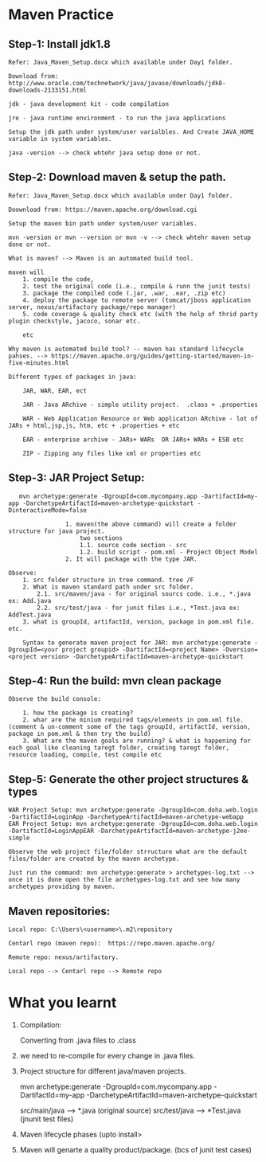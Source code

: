 # Maven Practice

## Step-1: Install jdk1.8
	
	Refer: Java_Maven_Setup.docx which available under Day1 folder.

	Download from: http://www.oracle.com/technetwork/java/javase/downloads/jdk8-downloads-2133151.html
	
	jdk - java development kit - code compilation

	jre - java runtime environment - to run the java applications

	Setup the jdk path under system/user varialbles. And Create JAVA_HOME variable in system variables.

	java -version --> check whtehr java setup done or not.

## Step-2: Download maven & setup the path.

	Refer: Java_Maven_Setup.docx which available under Day1 folder.
	
	Doownload from: https://maven.apache.org/download.cgi
	
	Setup the maven bin path under system/user variables.
	
	mvn -version or mvn --version or mvn -v --> check whtehr maven setup done or not.

	What is maven? --> Maven is an automated build tool.

	maven will
		1. compile the code, 
		2. test the original code (i.e., compile & runn the junit tests)
		3. package the compiled code (.jar, .war, .ear, .zip etc)
		4. deploy the package to remote server (tomcat/jboss application server, nexus/artifactory package/repo manager)
		5. code coverage & quality check etc (with the help of thrid party plugin checkstyle, jacoco, sonar etc.
		
		etc

	Why maven is automated build tool? -- maven has standard lifecycle pahses. --> https://maven.apache.org/guides/getting-started/maven-in-five-minutes.html

	Different types of packages in java:

		JAR, WAR, EAR, ect

		JAR - Java ARchive - simple utility project.  .class + .properties

		WAR - Web Application Resource or Web application ARchive - lot of JARs + html,jsp,js, htm, etc + .properties + etc

		EAR - enterprise archive - JARs+ WARs  OR JARs+ WARs + ESB etc

		ZIP - Zipping any files like xml or properties etc

## Step-3: JAR Project Setup: 
          
	   mvn archetype:generate -DgroupId=com.mycompany.app -DartifactId=my-app -DarchetypeArtifactId=maven-archetype-quickstart -DinteractiveMode=false

					1. maven(the above command) will create a folder structure for java project.
						two sections
						1.1. source code section - src
						1.2. build script - pom.xml - Project Object Model
					2. It will package with the type JAR.
          
	Observe:
		1. src folder structure in tree command. tree /F
		2. What is maven standard path under src folder.
			2.1. src/maven/java - for original sourcs code. i.e., *.java ex: Add.java
			2.2. src/test/java - for junit files i.e., *Test.java ex: AddTest.java
		3. what is groupId, artifactId, version, package in pom.xml file. etc.
				
        Syntax to generate maven project for JAR: mvn archetype:generate -DgroupId=<your project groupid> -DartifactId=<project Name> -Dversion=<project version> -DarchetypeArtifactId=maven-archetype-quickstart

## Step-4: Run the build: mvn clean package

	Observe the build console:

		1. how the package is creating?
		2. whar are the minium required tags/elements in pom.xml file. (comment & un-comment some of the tags groupId, artifactId, version, package in pom.xml & then try the build)
		3. What are the maven goals are running? & what is happening for each goal like cleaning taregt folder, creating taregt folder, resource loading, compile, test compile etc

## Step-5: Generate the other project structures & types

	WAR Project Setup: mvn archetype:generate -DgroupId=com.doha.web.login -DartifactId=LoginApp -DarchetypeArtifactId=maven-archetype-webapp
	EAR Project Setup: mvn archetype:generate -DgroupId=com.doha.web.login -DartifactId=LoginAppEAR -DarchetypeArtifactId=maven-archetype-j2ee-simple

	Observe the web project file/folder strructure what are the default files/folder are created by the maven archetype.

	Just run the command: mvn archetype:generate > archetypes-log.txt --> once it is done open the file archetypes-log.txt and see how many archetypes providing by maven.


## Maven repositories:

	Local repo: C:\Users\<username>\.m2\repository

	Centarl repo (maven repo):  https://repo.maven.apache.org/

	Remote repo: nexus/artifactory.
	
	Local repo --> Centarl repo --> Remote repo

# What you learnt


1. Compilation: 

   Converting from .java files to .class
   
2. we need to re-compile for every change in .java files.

3. Project structure for different java/maven projects.

	mvn archetype:generate -DgroupId=com.mycompany.app -DartifactId=my-app -DarchetypeArtifactId=maven-archetype-quickstart
	
	src/main/java --> *.java (original source)
	src/test/java --> *Test.java (jnunit test files)
	
4. Maven lifecycle phases (upto install>

5. Maven will genarte a quality product/package. (bcs of junit test cases)

